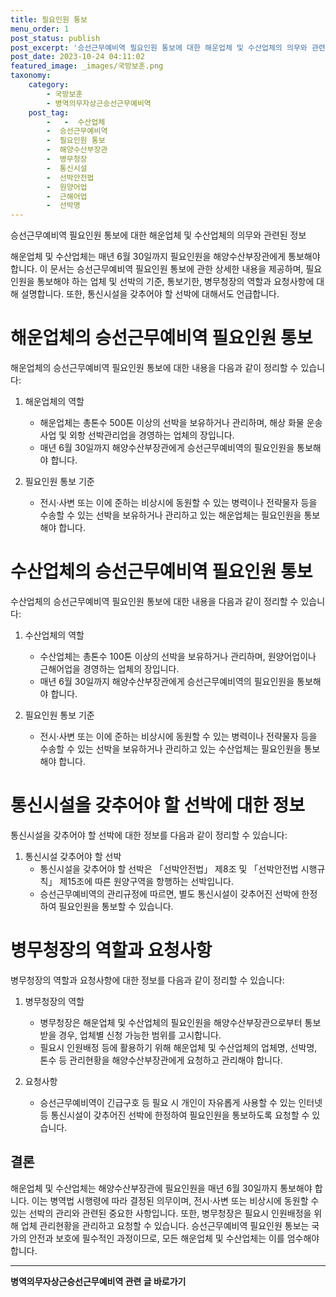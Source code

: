 ```yaml
---
title: 필요인원 통보 
menu_order: 1
post_status: publish
post_excerpt: '승선근무예비역 필요인원 통보에 대한 해운업체 및 수산업체의 의무와 관련된 정보'
post_date: 2023-10-24 04:11:02
featured_image: _images/국방보훈.png
taxonomy:
    category:
        - 국방보훈
        - 병역의무자상근승선근무예비역
    post_tag:
        -   -  수산업체
        -  승선근무예비역
        -  필요인원 통보
        -  해양수산부장관
        -  병무청장
        -  통신시설
        -  선박안전법
        -  원양어업
        -  근해어업
        -  선박명
---
```


승선근무예비역 필요인원 통보에 대한 해운업체 및 수산업체의 의무와 관련된 정보

해운업체 및 수산업체는 매년 6월 30일까지 필요인원을 해양수산부장관에게 통보해야 합니다. 이 문서는 승선근무예비역 필요인원 통보에 관한 상세한 내용을 제공하며, 필요인원을 통보해야 하는 업체 및 선박의 기준, 통보기한, 병무청장의 역할과 요청사항에 대해 설명합니다. 또한, 통신시설을 갖추어야 할 선박에 대해서도 언급합니다.

#   해운업체의 승선근무예비역 필요인원 통보
해운업체의 승선근무예비역 필요인원 통보에 대한 내용을 다음과 같이 정리할 수 있습니다:

1. 해운업체의 역할
    - 해운업체는 총톤수 500톤 이상의 선박을 보유하거나 관리하며, 해상 화물 운송사업 및 외항 선박관리업을 경영하는 업체의 장입니다.
    - 매년 6월 30일까지 해양수산부장관에게 승선근무예비역의 필요인원을 통보해야 합니다.

2. 필요인원 통보 기준
    - 전시·사변 또는 이에 준하는 비상시에 동원할 수 있는 병력이나 전략물자 등을 수송할 수 있는 선박을 보유하거나 관리하고 있는 해운업체는 필요인원을 통보해야 합니다.

#   수산업체의 승선근무예비역 필요인원 통보
수산업체의 승선근무예비역 필요인원 통보에 대한 내용을 다음과 같이 정리할 수 있습니다:

1. 수산업체의 역할
    - 수산업체는 총톤수 100톤 이상의 선박을 보유하거나 관리하며, 원양어업이나 근해어업을 경영하는 업체의 장입니다.
    - 매년 6월 30일까지 해양수산부장관에게 승선근무예비역의 필요인원을 통보해야 합니다.

2. 필요인원 통보 기준
    - 전시·사변 또는 이에 준하는 비상시에 동원할 수 있는 병력이나 전략물자 등을 수송할 수 있는 선박을 보유하거나 관리하고 있는 수산업체는 필요인원을 통보해야 합니다.

#   통신시설을 갖추어야 할 선박에 대한 정보
통신시설을 갖추어야 할 선박에 대한 정보를 다음과 같이 정리할 수 있습니다:

1. 통신시설 갖추어야 할 선박
    - 통신시설을 갖추어야 할 선박은 「선박안전법」 제8조 및 「선박안전법 시행규칙」 제15조에 따른 원양구역을 항행하는 선박입니다.
    - 승선근무예비역의 관리규정에 따르면, 별도 통신시설이 갖추어진 선박에 한정하여 필요인원을 통보할 수 있습니다.

#   병무청장의 역할과 요청사항
병무청장의 역할과 요청사항에 대한 정보를 다음과 같이 정리할 수 있습니다:

1. 병무청장의 역할
    - 병무청장은 해운업체 및 수산업체의 필요인원을 해양수산부장관으로부터 통보받을 경우, 업체별 신청 가능한 범위를 고시합니다.
    - 필요시 인원배정 등에 활용하기 위해 해운업체 및 수산업체의 업체명, 선박명, 톤수 등 관리현황을 해양수산부장관에게 요청하고 관리해야 합니다.

2. 요청사항
    - 승선근무예비역이 긴급구호 등 필요 시 개인이 자유롭게 사용할 수 있는 인터넷 등 통신시설이 갖추어진 선박에 한정하여 필요인원을 통보하도록 요청할 수 있습니다.

## 결론

해운업체 및 수산업체는 해양수산부장관에 필요인원을 매년 6월 30일까지 통보해야 합니다. 이는 병역법 시행령에 따라 결정된 의무이며, 전시·사변 또는 비상시에 동원할 수 있는 선박의 관리와 관련된 중요한 사항입니다. 또한, 병무청장은 필요시 인원배정을 위해 업체 관리현황을 관리하고 요청할 수 있습니다. 승선근무예비역 필요인원 통보는 국가의 안전과 보호에 필수적인 과정이므로, 모든 해운업체 및 수산업체는 이를 엄수해야 합니다.
<!-- wp:separator -->
<hr class="wp-block-separator has-alpha-channel-opacity"/>
<!-- /wp:separator -->

<!-- wp:group {"backgroundColor":"base","layout":{"type":"constrained"}} -->
<div class="wp-block-group has-base-background-color has-background"><!-- wp:paragraph {"align":"center","fontSize":"medium"} -->
<p class="has-text-align-center has-large-font-size"><strong>병역의무자상근승선근무예비역 관련 글 바로가기</strong></p>
<!-- /wp:paragraph -->


<!-- wp:latest-posts
{"categories":[{"id":9109,"count":19,"description":"","link":"https://uknowlaw.com/category/%eb%b3%91%ec%97%ad%ec%9d%98%eb%ac%b4%ec%9e%90%ec%83%81%ea%b7%bc%ec%8a%b9%ec%84%a0%ea%b7%bc%eb%ac%b4%ec%98%88%eb%b9%84%ec%97%ad/","name":"병역의무자상근승선근무예비역","slug":"병역의무자상근승선근무예비역","taxonomy":"category","parent":0,"meta":[],"_links":{"self":[{"href":"https://uknowlaw.com/wp-json/wp/v2/categories/9109"}],"collection":[{"href":"https://uknowlaw.com/wp-json/wp/v2/categories"}],"about":[{"href":"https://uknowlaw.com/wp-json/wp/v2/taxonomies/category"}],"wp:post_type":[{"href":"https://uknowlaw.com/wp-json/wp/v2/posts?categories=9109"}],"curies":[{"name":"wp","href":"https://api.w.org/{rel}","templated":true}]}}]} /--></div>
<!-- /wp:group -->